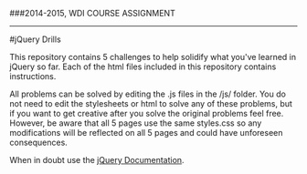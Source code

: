 ###2014-2015, WDI COURSE ASSIGNMENT
***

#jQuery Drills

This repository contains 5 challenges to help solidify what you've learned in jQuery so far. Each of the html files included in this repository contains instructions.

All problems can be solved by editing the .js files in the /js/ folder. You do not need to edit the stylesheets or html to solve any of these problems, but if you want to get creative after you solve the original problems feel free. However, be aware that all 5 pages use the same styles.css so any modifications will be reflected on all 5 pages and could have unforeseen consequences.


When in doubt use the [jQuery Documentation](http://api.jquery.com/).
